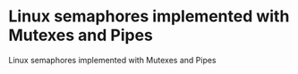 # Linux semaphores implemented with Mutexes and Pipes 
Linux semaphores implemented with Mutexes and Pipes 
